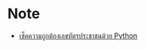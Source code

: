# Note

* [เช็คความถูกต้องเลขบัตรประชาชนด้วย Python](https://python3.wannaphong.com/2016/07/python.html)

